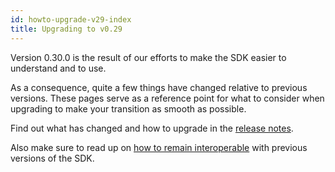 ```yaml
---
id: howto-upgrade-v29-index
title: Upgrading to v0.29
---
```


Version 0.30.0 is the result of our efforts to make the SDK easier to understand and to use.

As a consequence, quite a few things have changed relative to previous versions.
These pages serve as a reference point for what to consider when upgrading to make your transition as smooth as possible.

<!-- TODO: remove when release is out -->
<!-- markdown-link-check-disable-next-line -->
Find out what has changed and how to upgrade in the [release notes](https://github.com/KILTprotocol/sdk-js/releases/tag/0.30.0).

Also make sure to read up on [how to remain interoperable](./01_backward_compatibility.md) with previous versions of the SDK.
